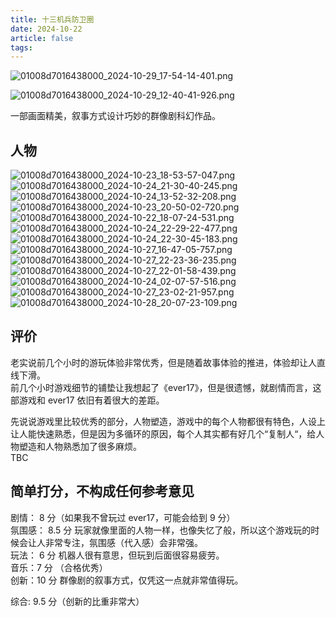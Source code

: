 ```yaml
---
title: 十三机兵防卫圈
date: 2024-10-22
article: false
tags:
---
```

![01008d7016438000_2024-10-29_17-54-14-401.png](https://oss.naglfar28.com/naglfar28/202410291755619.png)

![01008d7016438000_2024-10-29_12-40-41-926.png](https://oss.naglfar28.com/naglfar28/202410291531734.png)

一部画面精美，叙事方式设计巧妙的群像剧科幻作品。
## 人物
![01008d7016438000_2024-10-23_18-53-57-047.png](https://oss.naglfar28.com/naglfar28/202410241617256.png)  
![01008d7016438000_2024-10-24_21-30-40-245.png](https://oss.naglfar28.com/naglfar28/202410261623676.png)  
![01008d7016438000_2024-10-24_13-52-32-208.png](https://oss.naglfar28.com/naglfar28/202410241727345.png)  
![01008d7016438000_2024-10-23_20-50-02-720.png](https://oss.naglfar28.com/naglfar28/202410241645116.png)  
![01008d7016438000_2024-10-22_18-07-24-531.png](https://oss.naglfar28.com/naglfar28/202410241645056.png)  
![01008d7016438000_2024-10-24_22-29-22-477.png](https://oss.naglfar28.com/naglfar28/202410261622611.png)  
![01008d7016438000_2024-10-24_22-30-45-183.png](https://oss.naglfar28.com/naglfar28/202410261658141.png)  
![01008d7016438000_2024-10-27_16-47-05-757.png](https://oss.naglfar28.com/naglfar28/202410281948470.png)  
![01008d7016438000_2024-10-27_22-23-36-235.png](https://oss.naglfar28.com/naglfar28/202410281948678.png)  
![01008d7016438000_2024-10-27_22-01-58-439.png](https://oss.naglfar28.com/naglfar28/202410281949024.png)  
![01008d7016438000_2024-10-24_02-07-57-516.png](https://oss.naglfar28.com/naglfar28/202410281949630.png)  
![01008d7016438000_2024-10-27_23-02-21-957.png](https://oss.naglfar28.com/naglfar28/202410281950540.png)
![01008d7016438000_2024-10-28_20-07-23-109.png](https://oss.naglfar28.com/naglfar28/202410291532397.png)
## 评价
老实说前几个小时的游玩体验非常优秀，但是随着故事体验的推进，体验却让人直线下滑。  
前几个小时游戏细节的铺垫让我想起了《ever17》，但是很遗憾，就剧情而言，这部游戏和 ever17 依旧有着很大的差距。

先说说游戏里比较优秀的部分，人物塑造，游戏中的每个人物都很有特色，人设上让人能快速熟悉，但是因为多循环的原因，每个人其实都有好几个“复制人“，给人物塑造和人物熟悉加了很多麻烦。  
TBC

## 简单打分，不构成任何参考意见
剧情： 8 分（如果我不曾玩过 ever17，可能会给到 9 分）  
氛围感： 8.5 分 玩家就像里面的人物一样，也像失忆了般，所以这个游戏玩的时候会让人非常专注，氛围感（代入感）会非常强。  
玩法： 6 分 机器人很有意思，但玩到后面很容易疲劳。  
音乐：7 分 （合格优秀）  
创新：10 分 群像剧的叙事方式，仅凭这一点就非常值得玩。

综合: 9.5 分（创新的比重非常大）
